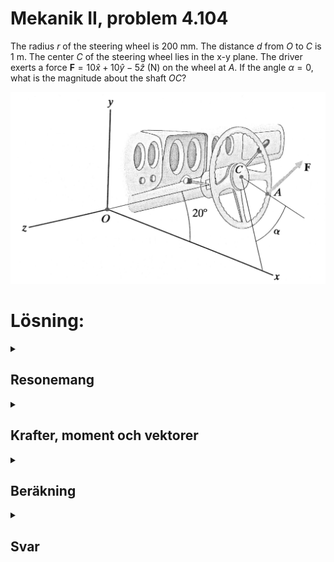 # Mekanik II, problem 4.104

The radius $r$ of the steering wheel is 200 mm. The distance $d$ from $O$ to $C$ is 1 m. The center $C$ of the steering wheel lies in the x-y plane. The driver exerts a force $\mathbf{F}=10\hat{x}+10\hat{y}-5\hat{z}$ (N) on the wheel at $A$. If the angle $\alpha = 0$, what is the magnitude about the shaft $OC$? 

![Ratt](./BF4_104a.png)


# Lösning:

<details>
    <summary>
        <h2>Resonemang<br></h2>
    </summary>
Det som söks är momentet $\mathbf{M}\_{OC}$ kring rattstången som går i riktningen $\hat{r}\_{OC}$. Därför är ett lämpligt tillvägagångssätt att först bestämma momentet $\mathbf{M}\_{C}$ kring rattens centrum $C$ for att sedan använda ekvationen för momentet kring en axel som ger $\mathbf{M}\_{OC}=(\mathbf{M}\_{C} \cdot \hat{r}\_{OC}) \hat{r}\_{OC}$.
</details>

<details>
    <summary>
        <h2>Krafter, moment och vektorer<br></h2>
    </summary>
För att kunna beräkna $\mathbf{M}\_{OC}$ behöver vi först bestämma enhetsvektorn $\mathbf{r}\_{OC}$ och kraftmomentet $\mathbf{M}\_{OC}$.
    
Enhetsvektorn $\mathbf{r}\_{OC}$ ligger i xy-planet och kan med hjälp av trigonometriska samband skrivas som 

$\mathbf{r}\_{OC} = \cos 20 \hat{x} + \sin 20 \hat{y}$



Eftersom den enda kraft som bidrar i problemet är $\mathbf{F}$, vilken verkar med vektorn $\mathbf{r}\_{CA}$ kring punkten $C$, blir kraftmomentet $\mathbf{M}\_{C}=\mathbf{r}\_{CA}\times\mathbf{F}$

Eftersom vinkeln $\alpha=0$ enligt uppgiften ligger punkten $A$ i samma plan som rattstången, d.v.s. i xy-planet. Även om det är svårt att se i figuren kan man anta att ratten sitter vinkelrätt mot rattstången. En projektion av systemet i xy-planet ges nedan:

![xy-ratt](./BF4_104b.png)

För att tydligare se hur ett uttryck för $\mathbf{r}\_{CA}$ kan fås kan man använda vinkelförhållanden enligt figurer nedan:

![trianglar](./BF4_104c.png)

Så $\mathbf{r}\_{CA}$ kan därför skrivas

$\mathbf{r}\_{CA} = r \sin 20 \hat{x} - r \cos 20 \hat{y}$  (m)

och $\mathbf{F}$ är som givet i uppgiften

$\mathbf{F}=10\hat{x}+10\hat{y}-5\hat{z}$ (N)

</details>

<details>
    <summary>
        <h2>Beräkning<br></h2>
    </summary>


Vi börjar med att beräkna kraftmomentet $\mathbf{M}\_{C}=\mathbf{r}\_{CA}\times\mathbf{F}$


$\mathbf{r}\_{CA} \times \mathbf{F} =  \begin{vmatrix}
&\hat{x}&&\hat{y}&&\hat{z}&\\
\\
& r \sin 20 && -r \cos 20 && 0 &\\
\\
& 10 && 10 && -5 &\\
\end{vmatrix} = 5r \cos 20 \hat{x} + 5 r \sin 20 \hat{y} + (10r\sin 20 + 10r \cos 20)\hat{z}$

Med kraftmomentet $\mathbf{M}\_C$ uträknat kan vi nu räkna momentet $\mathbf{M}\_{AC}$ längs rattstången $AC$. Som ett delsteg räknar vi skalärprodukten $\mathbf{M}\_C \cdot \hat{r}\_{AC}$:

$\mathbf{M}\_C \cdot \hat{r}\_{AC} = 
(\cos 20 \hat{x} + \sin 20 \hat{y}) \cdot (5r \cos 20 \hat{x} + 5 r \sin 20 \hat{y} + 20r\sin 20 \hat{z}) = \\
5r \cos^2 20 + 5r \sin^2 20 + 0 = 5r ( \cos^2 20 + \sin^2 20) = 5r $ 


Vilket ger oss kraftmomentet kring $AC$ som:

$\mathbf{M}\_{AC} = (\mathbf{M}\_C \cdot \hat{r}\_{AC})\hat{r}\_{AC} = 
5r (\cos 20 \hat{x} + \sin 20 \hat{y}) = 5r \cos 20 \hat{x} + 5 r \sin 20 \hat{y}$


Med insatt värde $r=0.2 m$ blir $\mathbf{M}\_{AC} = 5r \cos 20 \hat{x} + 5 r \sin 20 \hat{y} =  \cos 20 \hat{x} + \sin 20 \hat{y}$ (Nm)

Normen av $\mathbf{M}\_{AC}$ ger oss magnituden ${M}\_{AC}$ som söktes i uppgiften:

${M}\_{AC} = \sqrt{\cos 20 \hat{x} + \sin 20 \hat{y}} = \sqrt{1} = 1$ (Nm)

(Notera att redan skalärprodukten $\mathbf{M}\_C \cdot \hat{r}\_{AC}$ gav oss magnituden eftersom $\hat{r}\_{AC}$ är en enhetsvektor).


</details>

<details>
    <summary>
        <h2>Svar<br></h2>
    </summary>
Magnituden av kraftmomentet kring $AC$ är ${M}\_{AC} = 1$  (Nm)
   
</details>
